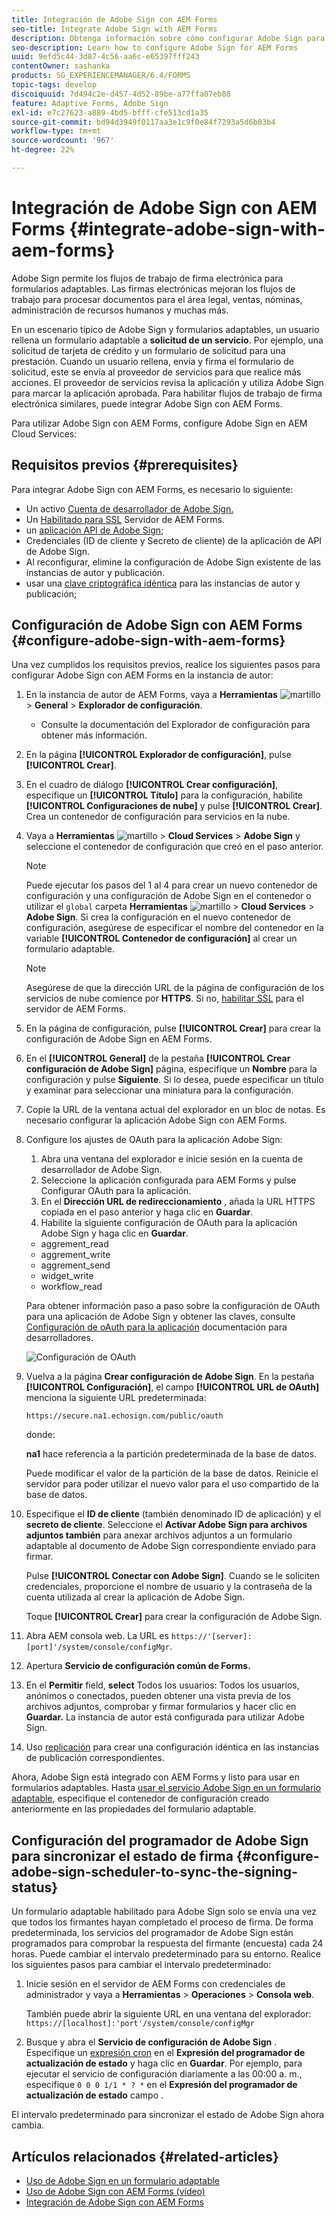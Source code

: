```yaml
---
title: Integración de Adobe Sign con AEM Forms
seo-title: Integrate Adobe Sign with AEM Forms
description: Obtenga información sobre cómo configurar Adobe Sign para AEM Forms
seo-description: Learn how to configure Adobe Sign for AEM Forms
uuid: 9efd5c44-3d87-4c56-aa6c-e65397fff243
contentOwner: sashanka
products: SG_EXPERIENCEMANAGER/6.4/FORMS
topic-tags: develop
discoiquuid: 7d494c2e-d457-4d52-89be-a77ffa07eb88
feature: Adaptive Forms, Adobe Sign
exl-id: e7c27623-a889-4bd5-bfff-cfe513cd1a35
source-git-commit: bd94d3949f0117aa3e1c9f0e84f7293a5d6b03b4
workflow-type: tm+mt
source-wordcount: '967'
ht-degree: 22%

---
```


# Integración de Adobe Sign con AEM Forms {#integrate-adobe-sign-with-aem-forms}

Adobe Sign permite los flujos de trabajo de firma electrónica para formularios adaptables. Las firmas electrónicas mejoran los flujos de trabajo para procesar documentos para el área legal, ventas, nóminas, administración de recursos humanos y muchas más.

En un escenario típico de Adobe Sign y formularios adaptables, un usuario rellena un formulario adaptable a **solicitud de un servicio**. Por ejemplo, una solicitud de tarjeta de crédito y un formulario de solicitud para una prestación. Cuando un usuario rellena, envía y firma el formulario de solicitud, este se envía al proveedor de servicios para que realice más acciones. El proveedor de servicios revisa la aplicación y utiliza Adobe Sign para marcar la aplicación aprobada. Para habilitar flujos de trabajo de firma electrónica similares, puede integrar Adobe Sign con AEM Forms.

Para utilizar Adobe Sign con AEM Forms, configure Adobe Sign en AEM Cloud Services:

## Requisitos previos {#prerequisites}

Para integrar Adobe Sign con AEM Forms, es necesario lo siguiente:

* Un activo [Cuenta de desarrollador de Adobe Sign.](https://acrobat.adobe.com/us/en/why-adobe/developer-form.html)
* Un [Habilitado para SSL](/help/sites-administering/ssl-by-default.md) Servidor de AEM Forms.
* un [aplicación API de Adobe Sign](https://www.adobe.io/apis/documentcloud/sign/docs.html#!adobedocs/adobe-sign/master/gstarted/create_app.md);
* Credenciales (ID de cliente y Secreto de cliente) de la aplicación de API de Adobe Sign.
* Al reconfigurar, elimine la configuración de Adobe Sign existente de las instancias de autor y publicación.
* usar una [clave criptográfica idéntica](/help/sites-administering/security-checklist.md#make-sure-you-properly-replicate-encryption-keys-when-needed) para las instancias de autor y publicación;

## Configuración de Adobe Sign con AEM Forms {#configure-adobe-sign-with-aem-forms}

Una vez cumplidos los requisitos previos, realice los siguientes pasos para configurar Adobe Sign con AEM Forms en la instancia de autor:

1. En la instancia de autor de AEM Forms, vaya a **Herramientas** ![martillo](assets/hammer.png) > **General** > **Explorador de configuración**.
   * Consulte la documentación del [](/help/sites-administering/configurations.md)Explorador de configuración para obtener más información.
1. En la página **[!UICONTROL Explorador de configuración]**, pulse **[!UICONTROL Crear]**.
1. En el cuadro de diálogo **[!UICONTROL Crear configuración]**, especifique un **[!UICONTROL Título]** para la configuración, habilite **[!UICONTROL Configuraciones de nube]** y pulse **[!UICONTROL Crear]**. Crea un contenedor de configuración para servicios en la nube.
1. Vaya a **Herramientas** ![martillo](assets/hammer.png) > **Cloud Services** > **Adobe Sign** y seleccione el contenedor de configuración que creó en el paso anterior.

   >[!NOTE]
   >
   >Puede ejecutar los pasos del 1 al 4 para crear un nuevo contenedor de configuración y una configuración de Adobe Sign en el contenedor o utilizar el `global` carpeta **Herramientas** ![martillo](assets/hammer.png) > **Cloud Services** > **Adobe Sign**. Si crea la configuración en el nuevo contenedor de configuración, asegúrese de especificar el nombre del contenedor en la variable **[!UICONTROL Contenedor de configuración]** al crear un formulario adaptable.

   >[!NOTE]
   Asegúrese de que la dirección URL de la página de configuración de los servicios de nube comience por **HTTPS**. Si no, [habilitar SSL](/help/sites-administering/ssl-by-default.md) para el servidor de AEM Forms.

1. En la página de configuración, pulse **[!UICONTROL Crear]** para crear la configuración de Adobe Sign en AEM Forms.
1. En el **[!UICONTROL General]** de la pestaña **[!UICONTROL Crear configuración de Adobe Sign]** página, especifique un **Nombre** para la configuración y pulse **Siguiente**. Si lo desea, puede especificar un título y examinar para seleccionar una miniatura para la configuración.

1. Copie la URL de la ventana actual del explorador en un bloc de notas. Es necesario configurar la aplicación Adobe Sign con AEM Forms.

1. Configure los ajustes de OAuth para la aplicación Adobe Sign:

   1. Abra una ventana del explorador e inicie sesión en la cuenta de desarrollador de Adobe Sign.
   1. Seleccione la aplicación configurada para AEM Forms y pulse Configurar OAuth para la aplicación.
   1. En el **Dirección URL de redireccionamiento** , añada la URL HTTPS copiada en el paso anterior y haga clic en **Guardar**.
   1. Habilite la siguiente configuración de OAuth para la aplicación Adobe Sign y haga clic en **Guardar**.
   * aggrement_read
   * aggrement_write
   * aggrement_send
   * widget_write
   * workflow_read

   Para obtener información paso a paso sobre la configuración de OAuth para una aplicación de Adobe Sign y obtener las claves, consulte [Configuración de oAuth para la aplicación](https://www.adobe.io/apis/documentcloud/sign/docs.html#!adobedocs/adobe-sign/master/gstarted/configure_oauth.md) documentación para desarrolladores.

   ![Configuración de OAuth](assets/oauthconfig_new.png)

1. Vuelva a la página **Crear configuración de Adobe Sign**. En la pestaña **[!UICONTROL Configuración]**, el campo **[!UICONTROL URL de OAuth]** menciona la siguiente URL predeterminada:

   `https://secure.na1.echosign.com/public/oauth`

   donde:

   **na1** hace referencia a la partición predeterminada de la base de datos.

   Puede modificar el valor de la partición de la base de datos. Reinicie el servidor para poder utilizar el nuevo valor para el uso compartido de la base de datos.

1. Especifique el **ID de cliente** (también denominado ID de aplicación) y el **secreto de cliente**. Seleccione el **Activar Adobe Sign para archivos adjuntos también** para anexar archivos adjuntos a un formulario adaptable al documento de Adobe Sign correspondiente enviado para firmar.

   Pulse **[!UICONTROL Conectar con Adobe Sign]**. Cuando se le soliciten credenciales, proporcione el nombre de usuario y la contraseña de la cuenta utilizada al crear la aplicación de Adobe Sign.

   Toque **[!UICONTROL Crear]** para crear la configuración de Adobe Sign.

1. Abra AEM consola web. La URL es `https://'[server]:[port]'/system/console/configMgr`. 
1. Apertura **Servicio de configuración común de Forms.**
1. En el **Permitir** field, **select** Todos los usuarios: Todos los usuarios, anónimos o conectados, pueden obtener una vista previa de los archivos adjuntos, comprobar y firmar formularios y hacer clic en **Guardar.** La instancia de autor está configurada para utilizar Adobe Sign.
1. Uso [replicación](/help/sites-deploying/replication.md) para crear una configuración idéntica en las instancias de publicación correspondientes.

Ahora, Adobe Sign está integrado con AEM Forms y listo para usar en formularios adaptables. Hasta [usar el servicio Adobe Sign en un formulario adaptable](../../forms/using/working-with-adobe-sign.md#configure-adobe-sign-for-an-adaptive-form), especifique el contenedor de configuración creado anteriormente en las propiedades del formulario adaptable.

## Configuración del programador de Adobe Sign para sincronizar el estado de firma {#configure-adobe-sign-scheduler-to-sync-the-signing-status}

Un formulario adaptable habilitado para Adobe Sign solo se envía una vez que todos los firmantes hayan completado el proceso de firma. De forma predeterminada, los servicios del programador de Adobe Sign están programados para comprobar la respuesta del firmante (encuesta) cada 24 horas. Puede cambiar el intervalo predeterminado para su entorno. Realice los siguientes pasos para cambiar el intervalo predeterminado:

1. Inicie sesión en el servidor de AEM Forms con credenciales de administrador y vaya a **Herramientas** > **Operaciones** > **Consola web**.

   También puede abrir la siguiente URL en una ventana del explorador:
   `https://[localhost]:'port'/system/console/configMgr`

1. Busque y abra el **Servicio de configuración de Adobe Sign** . Especifique un [expresión cron](https://en.wikipedia.org/wiki/Cron#CRON_expression) en el **Expresión del programador de actualización de estado** y haga clic en **Guardar**. Por ejemplo, para ejecutar el servicio de configuración diariamente a las 00:00 a. m., especifique `0 0 0 1/1 * ? *` en el **Expresión del programador de actualización de estado** campo .

El intervalo predeterminado para sincronizar el estado de Adobe Sign ahora cambia.

## Artículos relacionados {#related-articles}

* [Uso de Adobe Sign en un formulario adaptable](../../forms/using/working-with-adobe-sign.md)
* [Uso de Adobe Sign con AEM Forms (vídeo)](https://helpx.adobe.com/experience-manager/kt/forms/using/adobe-sign-integration-feature-video.html)
* [Integración de Adobe Sign con AEM Forms](../../forms/using/adobe-sign-integration-adaptive-forms.md)

